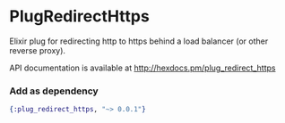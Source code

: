 PlugRedirectHttps
=================

Elixir plug for redirecting http to https behind a load balancer (or other reverse proxy).

API documentation is available at http://hexdocs.pm/plug_redirect_https

### Add as dependency

```elixir
{:plug_redirect_https, "~> 0.0.1"}
```